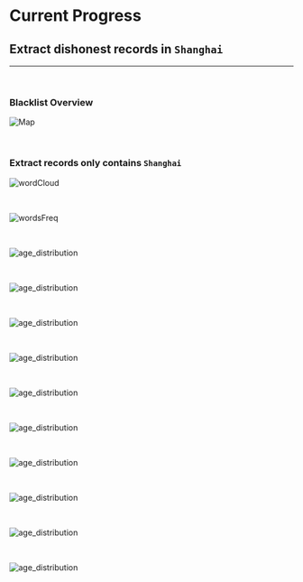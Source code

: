 # Current Progress

## Extract dishonest records in `Shanghai`

--- 

<br>

### Blacklist Overview
![Map](img/research_progress/map.png) 

<br>

### Extract records only contains `Shanghai`
![wordCloud](img/research_progress/wordCloud_processing.png) 

<br>

![wordsFreq](img/research_progress/wordProcessing.png)

<br>

![age_distribution](img/research_progress/age_distribution.png)

<br>

![age_distribution](img/research_progress/age_distribution_bin.png)



<br>

![age_distribution](img/research_progress/distribution_density.png)



<br>

![age_distribution](img/research_progress/dodge2_ageDist.png)


<br>

![age_distribution](img/research_progress/publish_date.png)


<br>

![age_distribution](img/research_progress/registration_date.png)


<br>

![age_distribution](img/research_progress/combined_plots.png)


<br>

![age_distribution](img/research_progress/corporation_blackListed.png)


<br>

![age_distribution](img/research_progress/barplot_corporation_blacklisted.png)

<br>

![age_distribution](img/research_progress/Court_distribution.png)